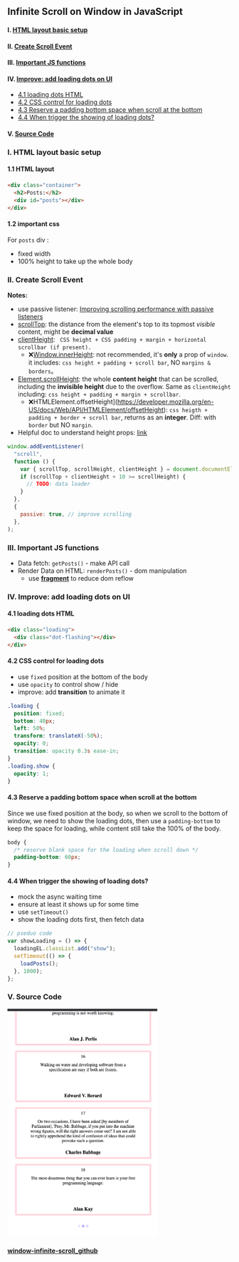 ## Infinite Scroll on Window in JavaScript

#### I. [HTML layout basic setup](#p1)

#### II. [Create Scroll Event](#p2)

#### III. [ Important JS functions](#p3)

#### IV. [Improve: add loading dots on UI](#p4)

- [4.1 loading dots HTML](#p4-1)
- [4.2 CSS control for loading dots](#p4-2)
- [4.3 Reserve a padding bottom space when scroll at the bottom
  ](#p4-3)
- [4.4 When trigger the showing of loading dots?](#p4-4)

#### V. [Source Code](#p5)

<div id="p1" />

### I. HTML layout basic setup

#### 1.1 HTML layout

```html
<div class="container">
  <h2>Posts:</h2>
  <div id="posts"></div>
</div>
```

#### 1.2 important css

For `posts` div :

- fixed width
- 100% height to take up the whole body

<div id="p2" />

### II. Create Scroll Event

**Notes:**

- use passive listener: [Improving scrolling performance with passive listeners](https://developer.mozilla.org/en-US/docs/Web/API/EventTarget/addEventListener#improving_scrolling_performance_with_passive_listeners "Permalink to Improving scrolling
performance with passive listeners")
- [scrollTop](https://developer.mozilla.org/en-US/docs/Web/API/Element/scrollTop): the distance from the element's top to its topmost _visible_ content, might be **decimal value**
- [clientHeight](https://developer.mozilla.org/en-US/docs/Web/API/Element/clientHeight): ` CSS height + CSS padding + margin + horizontal scrollbar (if present).`
  - ❌[Window.innerHeight](https://developer.mozilla.org/en-US/docs/Web/API/Window/innerHeight): not recommended, it's **only** a prop of `window`. it includes: `css height + padding + scroll bar`, NO `margins & borders`。
- [Element.scrollHeight](https://developer.mozilla.org/en-US/docs/Web/API/Element/scrollHeight): the whole **content height** that can be scrolled, including the **invisible height** due to the overflow. Same as `clientHeight` including: `css height + padding + margin + scrollbar`.
  - ❌HTMLElement.offsetHeight](https://developer.mozilla.org/en-US/docs/Web/API/HTMLElement/offsetHeight): `css heigth + padding + border + scroll bar`, returns as an **integer**. Diff: with `border` but NO `margin`.
- Helpful doc to understand height props: [link](https://usefulangle.com/post/40/javascript-client-height-vs-offset-height-vs-scroll-height)

```js
window.addEventListener(
  "scroll",
  function () {
    var { scrollTop, scrollHeight, clientHeight } = document.documentElement;
    if (scrollTop + clientHeight + 10 >= scrollHeight) {
      // TODO: data loader
    }
  },
  {
    passive: true, // improve scrolling
  },
);
```

<div id="p3" />

### III. Important JS functions

- Data fetch: `getPosts()` - make API call
- Render Data on HTML: `renderPosts()` - dom manipulation
  - use **[fragment](https://developer.mozilla.org/en-US/docs/Web/API/DocumentFragment)** to reduce dom reflow

<div id="p4" />

### IV. Improve: add loading dots on UI

<div id="p4-1" />

#### 4.1 loading dots HTML

```html
<div class="loading">
  <div class="dot-flashing"></div>
</div>
```

<div id="p4-2" />

#### 4.2 CSS control for loading dots

- use `fixed` position at the bottom of the body
- use `opacity` to control show / hide
- improve: add **transition** to animate it

```css
.loading {
  position: fixed;
  bottom: 40px;
  left: 50%;
  transform: translateX(-50%);
  opacity: 0;
  transition: opacity 0.3s ease-in;
}
.loading.show {
  opacity: 1;
}
```

<div id="p4-3" />

#### 4.3 Reserve a padding bottom space when scroll at the bottom

Since we use fixed position at the body, so when we scroll to the bottom of window, we need to show the loading dots, then use a `padding-bottom` to keep the space for loading, while content still take the 100% of the body.

```css
body {
  /* reserve blank space for the loading when scroll down */
  padding-bottom: 60px;
}
```

<div id="p4-4" />

#### 4.4 When trigger the showing of loading dots?

- mock the async waiting time
- ensure at least it shows up for some time
- use `setTimeout()`
- show the loading dots first, then fetch data

```js
// pseduo code
var showLoading = () => {
  loadingEL.classList.add("show");
  setTimeout(() => {
    loadPosts();
  }, 1000);
};
```

<div id="p5" />

### V. Source Code

<img src="../assets/infinite-scroll-example.png" width="337" />

#### [window-infinite-scroll_github](https://github.com/jialihan/JavaScript-Onboarding/tree/master/window-infinite-scroll)
